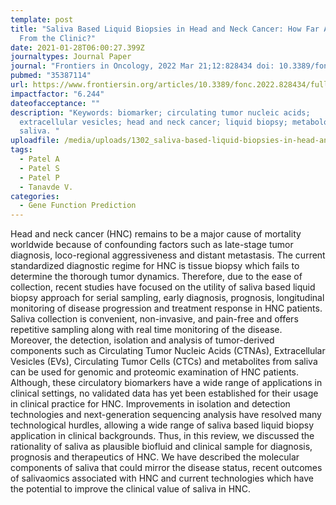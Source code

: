 ```yaml
---
template: post
title: "Saliva Based Liquid Biopsies in Head and Neck Cancer: How Far Are We
  From the Clinic?"
date: 2021-01-28T06:00:27.399Z
journaltypes: Journal Paper
journal: "Frontiers in Oncology, 2022 Mar 21;12:828434 doi: 10.3389/fonc.2022.828434"
pubmed: "35387114"
url: https://www.frontiersin.org/articles/10.3389/fonc.2022.828434/full
impactfactor: "6.244"
dateofacceptance: ""
description: "Keywords: biomarker; circulating tumor nucleic acids;
  extracellular vesicles; head and neck cancer; liquid biopsy; metabolomics;
  saliva. "
uploadfile: /media/uploads/1302_saliva-based-liquid-biopsies-in-head-and-neck-cancer.pdf
tags:
  - Patel A
  - Patel S
  - Patel P
  - Tanavde V.
categories:
  - Gene Function Prediction
---
```

<!--StartFragment-->

Head and neck cancer (HNC) remains to be a major cause of mortality worldwide because of confounding factors such as late-stage tumor diagnosis, loco-regional aggressiveness and distant metastasis. The current standardized diagnostic regime for HNC is tissue biopsy which fails to determine the thorough tumor dynamics. Therefore, due to the ease of collection, recent studies have focused on the utility of saliva based liquid biopsy approach for serial sampling, early diagnosis, prognosis, longitudinal monitoring of disease progression and treatment response in HNC patients. Saliva collection is convenient, non-invasive, and pain-free and offers repetitive sampling along with real time monitoring of the disease. Moreover, the detection, isolation and analysis of tumor-derived components such as Circulating Tumor Nucleic Acids (CTNAs), Extracellular Vesicles (EVs), Circulating Tumor Cells (CTCs) and metabolites from saliva can be used for genomic and proteomic examination of HNC patients. Although, these circulatory biomarkers have a wide range of applications in clinical settings, no validated data has yet been established for their usage in clinical practice for HNC. Improvements in isolation and detection technologies and next-generation sequencing analysis have resolved many technological hurdles, allowing a wide range of saliva based liquid biopsy application in clinical backgrounds. Thus, in this review, we discussed the rationality of saliva as plausible biofluid and clinical sample for diagnosis, prognosis and therapeutics of HNC. We have described the molecular components of saliva that could mirror the disease status, recent outcomes of salivaomics associated with HNC and current technologies which have the potential to improve the clinical value of saliva in HNC.

<!--EndFragment-->